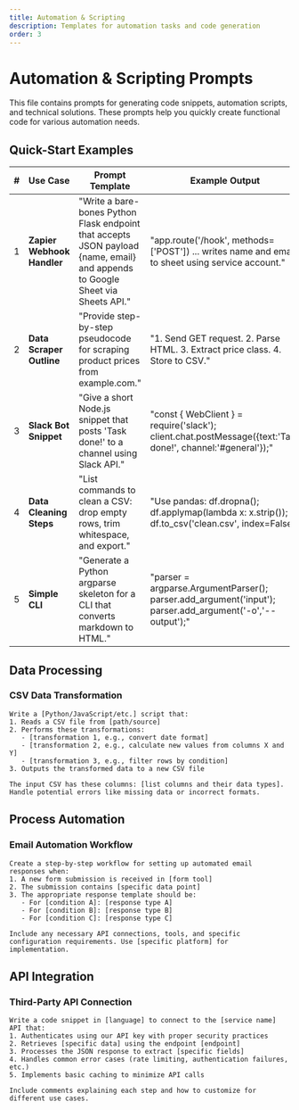 ```yaml
---
title: Automation & Scripting
description: Templates for automation tasks and code generation
order: 3
---
```


# Automation & Scripting Prompts

This file contains prompts for generating code snippets, automation scripts, and technical solutions. These prompts help you quickly create functional code for various automation needs.

## Quick-Start Examples

| # | Use Case | Prompt Template | Example Output |
| - | -------- | --------------- | -------------- |
| 1 | **Zapier Webhook Handler** | "Write a bare-bones Python Flask endpoint that accepts JSON payload {name, email} and appends to Google Sheet via Sheets API." | "app.route('/hook', methods=['POST']) ... writes name and email to sheet using service account." |
| 2 | **Data Scraper Outline** | "Provide step-by-step pseudocode for scraping product prices from example.com." | "1. Send GET request. 2. Parse HTML. 3. Extract price class. 4. Store to CSV." |
| 3 | **Slack Bot Snippet** | "Give a short Node.js snippet that posts 'Task done!' to a channel using Slack API." | "const { WebClient } = require('slack'); client.chat.postMessage({text:'Task done!', channel:'#general'});" |
| 4 | **Data Cleaning Steps** | "List commands to clean a CSV: drop empty rows, trim whitespace, and export." | "Use pandas: df.dropna(); df.applymap(lambda x: x.strip()); df.to_csv('clean.csv', index=False)" |
| 5 | **Simple CLI** | "Generate a Python argparse skeleton for a CLI that converts markdown to HTML." | "parser = argparse.ArgumentParser(); parser.add_argument('input'); parser.add_argument('-o','--output');" |

## Data Processing

### CSV Data Transformation

```prompt
Write a [Python/JavaScript/etc.] script that:
1. Reads a CSV file from [path/source]
2. Performs these transformations:
   - [transformation 1, e.g., convert date format]
   - [transformation 2, e.g., calculate new values from columns X and Y]
   - [transformation 3, e.g., filter rows by condition]
3. Outputs the transformed data to a new CSV file

The input CSV has these columns: [list columns and their data types].
Handle potential errors like missing data or incorrect formats.
```

## Process Automation

### Email Automation Workflow

```prompt
Create a step-by-step workflow for setting up automated email responses when:
1. A new form submission is received in [form tool]
2. The submission contains [specific data point]
3. The appropriate response template should be:
   - For [condition A]: [response type A]
   - For [condition B]: [response type B]
   - For [condition C]: [response type C]

Include any necessary API connections, tools, and specific configuration requirements. Use [specific platform] for implementation.
```

## API Integration

### Third-Party API Connection

```prompt
Write a code snippet in [language] to connect to the [service name] API that:
1. Authenticates using our API key with proper security practices
2. Retrieves [specific data] using the endpoint [endpoint]
3. Processes the JSON response to extract [specific fields]
4. Handles common error cases (rate limiting, authentication failures, etc.)
5. Implements basic caching to minimize API calls

Include comments explaining each step and how to customize for different use cases.
``` 
